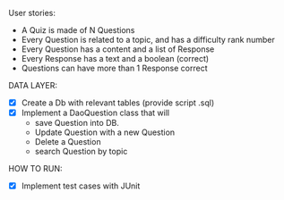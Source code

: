 User stories:
- A Quiz is made of N Questions
- Every Question is related to a topic, and has a difficulty rank number
- Every Question has a content and a list of Response
- Every Response has a text and a boolean (correct)
- Questions can have more than 1 Response correct

DATA LAYER:
- [x] Create a Db with relevant tables (provide script .sql)
- [x] Implement a DaoQuestion class that will
    - save Question into DB.
    - Update Question with a new Question
    - Delete a Question
    - search Question by topic

HOW TO RUN:
- [x] Implement test cases with JUnit